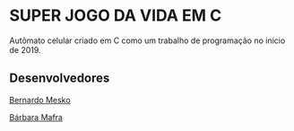 # SUPER JOGO DA VIDA EM C
Autômato celular criado em C como um trabalho de programação no início de 2019.

## Desenvolvedores
[Bernardo Mesko](https://github.com/Bemesko)

[Bárbara Mafra](https://github.com/BarbaraMafra)
